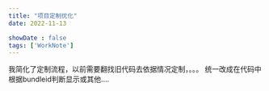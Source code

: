```yaml
---
title: "项目定制优化"
date: 2022-11-13

showDate : false
tags: ['WorkNote']
---
```


我简化了定制流程，以前需要翻找旧代码去依据情况定制，。。。 统一改成在代码中根据bundleid判断显示或其他….